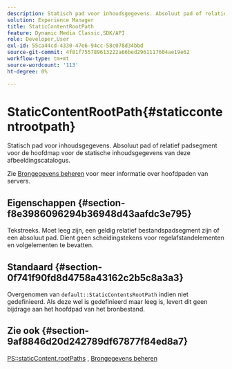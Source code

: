 ```yaml
---
description: Statisch pad voor inhoudsgegevens. Absoluut pad of relatief padsegment voor de hoofdmap voor de statische inhoudsgegevens van deze afbeeldingscatalogus.
solution: Experience Manager
title: StaticContentRootPath
feature: Dynamic Media Classic,SDK/API
role: Developer,User
exl-id: 55ca44cd-4330-47e6-94cc-58c078d34bbd
source-git-commit: 4f81f755789613222a66bed2961117604ae19e62
workflow-type: tm+mt
source-wordcount: '113'
ht-degree: 0%

---
```


# StaticContentRootPath{#staticcontentrootpath}

Statisch pad voor inhoudsgegevens. Absoluut pad of relatief padsegment voor de hoofdmap voor de statische inhoudsgegevens van deze afbeeldingscatalogus.

Zie [Brongegevens beheren](../../../../../is-api/image-serving-api-ref/c-configuration-and-administration/c-configuration-and-administration.md#concept-1ec4d9f0e58a430cae045761f1ff9173) voor meer informatie over hoofdpaden van servers.

## Eigenschappen {#section-f8e3986096294b36948d43aafdc3e795}

Tekstreeks. Moet leeg zijn, een geldig relatief bestandspadsegment zijn of een absoluut pad. Dient geen scheidingstekens voor regelafstandelementen en volgelementen te bevatten.

## Standaard {#section-0f741f90fd8d4758a43162c2b5c8a3a3}

Overgenomen van `default::StaticContentsRootPath` indien niet gedefinieerd. Als deze wel is gedefinieerd maar leeg is, levert dit geen bijdrage aan het hoofdpad van het bronbestand.

## Zie ook {#section-9af8846d20d242789df67877f84ed8a7}

[PS::staticContent.rootPaths](../../../../../is-api/image-catalog/image-serving-api-ref/c-image-catalog-reference/c-attributes-reference/r-staticcontentrootpath.md#reference-a2b5368d078349828d282357681bb2a5) ,  [Brongegevens beheren](../../../../../is-api/image-serving-api-ref/c-configuration-and-administration/c-configuration-and-administration.md#concept-1ec4d9f0e58a430cae045761f1ff9173)
